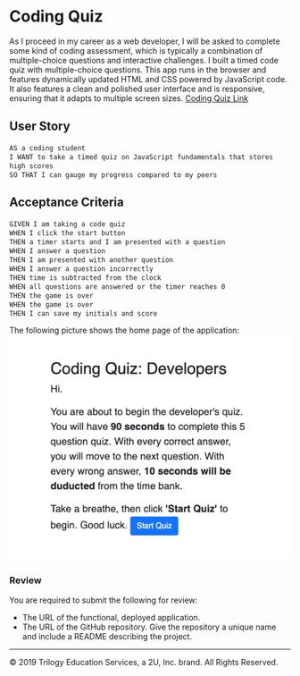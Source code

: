 # Coding Quiz
As I proceed in my career as a web developer, I will be asked to complete some kind of coding assessment, which is typically a combination of multiple-choice questions and interactive challenges. I built a timed code quiz with multiple-choice questions. This app runs in the browser and features dynamically updated HTML and CSS powered by JavaScript code. It also features a clean and polished user interface and is responsive, ensuring that it adapts to multiple screen sizes. <a href="https://markmcdnyu.github.io/Coding-Quiz/" target="_blank">Coding Quiz Link</a>

## User Story
```
AS a coding student
I WANT to take a timed quiz on JavaScript fundamentals that stores high scores
SO THAT I can gauge my progress compared to my peers
```

## Acceptance Criteria
```
GIVEN I am taking a code quiz
WHEN I click the start button
THEN a timer starts and I am presented with a question
WHEN I answer a question
THEN I am presented with another question
WHEN I answer a question incorrectly
THEN time is subtracted from the clock
WHEN all questions are answered or the timer reaches 0
THEN the game is over
WHEN the game is over
THEN I can save my initials and score
```
The following picture shows the home page of the application:
![code quiz](assets/CodingQuizHome.png)

### Review
You are required to submit the following for review:
* The URL of the functional, deployed application.
* The URL of the GitHub repository. Give the repository a unique name and include a README describing the project.
- - -
© 2019 Trilogy Education Services, a 2U, Inc. brand. All Rights Reserved.